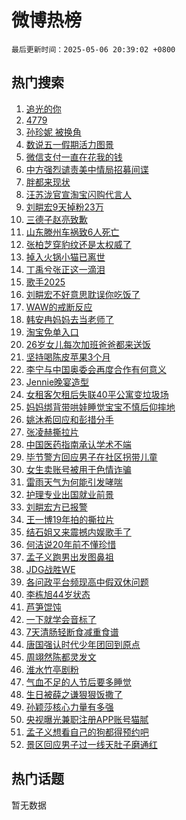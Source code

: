 # 微博热榜

`最后更新时间：2025-05-06 20:39:02 +0800`

## 热门搜索

1. [追光的你](https://m.weibo.cn/search?containerid=100103type%3D1%26t%3D10%26q%3D%23%E8%BF%BD%E5%85%89%E7%9A%84%E4%BD%A0%23&stream_entry_id=51&isnewpage=1&extparam=seat%3D1%26cate%3D10103%26pos%3D0%26q%3D%2523%25E8%25BF%25BD%25E5%2585%2589%25E7%259A%2584%25E4%25BD%25A0%2523%26dgr%3D0%26stream_entry_id%3D51%26c_type%3D51%26filter_type%3Drealtimehot%26display_time%3D1746535140%26pre_seqid%3D1746535140548095108219)
1. [4779](https://m.weibo.cn/search?containerid=100103type%3D1%26t%3D10%26q%3D4779&stream_entry_id=31&isnewpage=1&extparam=seat%3D1%26flag%3D2%26filter_type%3Drealtimehot%26lcate%3D5001%26band_rank%3D1%26cate%3D5001%26realpos%3D1%26q%3D4779%26dgr%3D0%26stream_entry_id%3D31%26c_type%3D31%26pos%3D0%26display_time%3D1746535140%26pre_seqid%3D1746535140548095108219)
1. [孙珍妮 被换角](https://m.weibo.cn/search?containerid=100103type%3D1%26t%3D10%26q%3D%E5%AD%99%E7%8F%8D%E5%A6%AE+%E8%A2%AB%E6%8D%A2%E8%A7%92&stream_entry_id=31&isnewpage=1&extparam=seat%3D1%26flag%3D2%26filter_type%3Drealtimehot%26lcate%3D5001%26band_rank%3D2%26cate%3D5001%26realpos%3D2%26q%3D%25E5%25AD%2599%25E7%258F%258D%25E5%25A6%25AE%2520%25E8%25A2%25AB%25E6%258D%25A2%25E8%25A7%2592%26dgr%3D0%26stream_entry_id%3D31%26c_type%3D31%26pos%3D1%26display_time%3D1746535140%26pre_seqid%3D1746535140548095108219)
1. [数说五一假期活力图景](https://m.weibo.cn/search?containerid=100103type%3D1%26t%3D10%26q%3D%23%E6%95%B0%E8%AF%B4%E4%BA%94%E4%B8%80%E5%81%87%E6%9C%9F%E6%B4%BB%E5%8A%9B%E5%9B%BE%E6%99%AF%23&stream_entry_id=31&isnewpage=1&extparam=seat%3D1%26flag%3D0%26filter_type%3Drealtimehot%26lcate%3D5001%26band_rank%3D3%26cate%3D5001%26realpos%3D3%26q%3D%2523%25E6%2595%25B0%25E8%25AF%25B4%25E4%25BA%2594%25E4%25B8%2580%25E5%2581%2587%25E6%259C%259F%25E6%25B4%25BB%25E5%258A%259B%25E5%259B%25BE%25E6%2599%25AF%2523%26dgr%3D0%26stream_entry_id%3D31%26c_type%3D31%26pos%3D2%26display_time%3D1746535140%26pre_seqid%3D1746535140548095108219)
1. [微信支付一直在花我的钱](https://m.weibo.cn/search?containerid=100103type%3D1%26t%3D10%26q%3D%E5%BE%AE%E4%BF%A1%E6%94%AF%E4%BB%98%E4%B8%80%E7%9B%B4%E5%9C%A8%E8%8A%B1%E6%88%91%E7%9A%84%E9%92%B1&stream_entry_id=31&isnewpage=1&extparam=seat%3D1%26flag%3D2%26filter_type%3Drealtimehot%26lcate%3D5001%26band_rank%3D4%26cate%3D5001%26realpos%3D4%26q%3D%25E5%25BE%25AE%25E4%25BF%25A1%25E6%2594%25AF%25E4%25BB%2598%25E4%25B8%2580%25E7%259B%25B4%25E5%259C%25A8%25E8%258A%25B1%25E6%2588%2591%25E7%259A%2584%25E9%2592%25B1%26dgr%3D0%26stream_entry_id%3D31%26c_type%3D31%26pos%3D3%26display_time%3D1746535140%26pre_seqid%3D1746535140548095108219)
1. [中方强烈谴责美中情局招募间谍](https://m.weibo.cn/search?containerid=100103type%3D1%26t%3D10%26q%3D%23%E4%B8%AD%E6%96%B9%E5%BC%BA%E7%83%88%E8%B0%B4%E8%B4%A3%E7%BE%8E%E4%B8%AD%E6%83%85%E5%B1%80%E6%8B%9B%E5%8B%9F%E9%97%B4%E8%B0%8D%23&stream_entry_id=31&isnewpage=1&extparam=seat%3D1%26flag%3D1%26filter_type%3Drealtimehot%26lcate%3D5001%26band_rank%3D5%26cate%3D5001%26realpos%3D5%26q%3D%2523%25E4%25B8%25AD%25E6%2596%25B9%25E5%25BC%25BA%25E7%2583%2588%25E8%25B0%25B4%25E8%25B4%25A3%25E7%25BE%258E%25E4%25B8%25AD%25E6%2583%2585%25E5%25B1%2580%25E6%258B%259B%25E5%258B%259F%25E9%2597%25B4%25E8%25B0%258D%2523%26dgr%3D0%26stream_entry_id%3D31%26c_type%3D31%26pos%3D4%26display_time%3D1746535140%26pre_seqid%3D1746535140548095108219)
1. [胖都来现状](https://m.weibo.cn/search?containerid=100103type%3D1%26t%3D10%26q%3D%E8%83%96%E9%83%BD%E6%9D%A5%E7%8E%B0%E7%8A%B6&stream_entry_id=31&isnewpage=1&extparam=seat%3D1%26flag%3D2%26filter_type%3Drealtimehot%26lcate%3D5001%26band_rank%3D6%26cate%3D5001%26realpos%3D6%26q%3D%25E8%2583%2596%25E9%2583%25BD%25E6%259D%25A5%25E7%258E%25B0%25E7%258A%25B6%26dgr%3D0%26stream_entry_id%3D31%26c_type%3D31%26pos%3D5%26display_time%3D1746535140%26pre_seqid%3D1746535140548095108219)
1. [汪苏泷官宣淘宝闪购代言人](https://m.weibo.cn/search?containerid=100103type%3D1%26t%3D10%26q%3D%23%E6%B1%AA%E8%8B%8F%E6%B3%B7%E5%AE%98%E5%AE%A3%E6%B7%98%E5%AE%9D%E9%97%AA%E8%B4%AD%E4%BB%A3%E8%A8%80%E4%BA%BA%23&stream_entry_id=31&isnewpage=1&extparam=seat%3D1%26filter_type%3Drealtimehot%26lcate%3D5001%26c_type%3D31%26band_rank%3D7%26pos%3D6%26cate%3D5001%26is_ad_pos%3D1%26q%3D%2523%25E6%25B1%25AA%25E8%258B%258F%25E6%25B3%25B7%25E5%25AE%2598%25E5%25AE%25A3%25E6%25B7%2598%25E5%25AE%259D%25E9%2597%25AA%25E8%25B4%25AD%25E4%25BB%25A3%25E8%25A8%2580%25E4%25BA%25BA%2523%26dgr%3D0%26stream_entry_id%3D31%26adid%3D285146%26topic_ad%3D1%26display_time%3D1746535140%26pre_seqid%3D1746535140548095108219)
1. [刘畊宏9天掉粉23万](https://m.weibo.cn/search?containerid=100103type%3D1%26t%3D10%26q%3D%23%E5%88%98%E7%95%8A%E5%AE%8F9%E5%A4%A9%E6%8E%89%E7%B2%8923%E4%B8%87%23&stream_entry_id=31&isnewpage=1&extparam=seat%3D1%26flag%3D2%26filter_type%3Drealtimehot%26lcate%3D5001%26band_rank%3D7%26cate%3D5001%26realpos%3D7%26q%3D%2523%25E5%2588%2598%25E7%2595%258A%25E5%25AE%258F9%25E5%25A4%25A9%25E6%258E%2589%25E7%25B2%258923%25E4%25B8%2587%2523%26dgr%3D0%26stream_entry_id%3D31%26c_type%3D31%26pos%3D7%26display_time%3D1746535140%26pre_seqid%3D1746535140548095108219)
1. [三德子赵亮致歉](https://m.weibo.cn/search?containerid=100103type%3D1%26t%3D10%26q%3D%23%E4%B8%89%E5%BE%B7%E5%AD%90%E8%B5%B5%E4%BA%AE%E8%87%B4%E6%AD%89%23&stream_entry_id=31&isnewpage=1&extparam=seat%3D1%26flag%3D1%26filter_type%3Drealtimehot%26lcate%3D5001%26band_rank%3D8%26cate%3D5001%26realpos%3D8%26q%3D%2523%25E4%25B8%2589%25E5%25BE%25B7%25E5%25AD%2590%25E8%25B5%25B5%25E4%25BA%25AE%25E8%2587%25B4%25E6%25AD%2589%2523%26dgr%3D0%26stream_entry_id%3D31%26c_type%3D31%26pos%3D8%26display_time%3D1746535140%26pre_seqid%3D1746535140548095108219)
1. [山东滕州车祸致6人死亡](https://m.weibo.cn/search?containerid=100103type%3D1%26t%3D10%26q%3D%23%E5%B1%B1%E4%B8%9C%E6%BB%95%E5%B7%9E%E8%BD%A6%E7%A5%B8%E8%87%B46%E4%BA%BA%E6%AD%BB%E4%BA%A1%23&stream_entry_id=31&isnewpage=1&extparam=seat%3D1%26flag%3D0%26filter_type%3Drealtimehot%26lcate%3D5001%26band_rank%3D9%26cate%3D5001%26realpos%3D9%26q%3D%2523%25E5%25B1%25B1%25E4%25B8%259C%25E6%25BB%2595%25E5%25B7%259E%25E8%25BD%25A6%25E7%25A5%25B8%25E8%2587%25B46%25E4%25BA%25BA%25E6%25AD%25BB%25E4%25BA%25A1%2523%26dgr%3D0%26stream_entry_id%3D31%26c_type%3D31%26pos%3D9%26display_time%3D1746535140%26pre_seqid%3D1746535140548095108219)
1. [张柏芝穿豹纹还是太权威了](https://m.weibo.cn/search?containerid=100103type%3D1%26t%3D10%26q%3D%E5%BC%A0%E6%9F%8F%E8%8A%9D%E7%A9%BF%E8%B1%B9%E7%BA%B9%E8%BF%98%E6%98%AF%E5%A4%AA%E6%9D%83%E5%A8%81%E4%BA%86&stream_entry_id=31&isnewpage=1&extparam=seat%3D1%26flag%3D1%26filter_type%3Drealtimehot%26lcate%3D5001%26band_rank%3D10%26cate%3D5001%26realpos%3D10%26q%3D%25E5%25BC%25A0%25E6%259F%258F%25E8%258A%259D%25E7%25A9%25BF%25E8%25B1%25B9%25E7%25BA%25B9%25E8%25BF%2598%25E6%2598%25AF%25E5%25A4%25AA%25E6%259D%2583%25E5%25A8%2581%25E4%25BA%2586%26dgr%3D0%26stream_entry_id%3D31%26c_type%3D31%26pos%3D10%26display_time%3D1746535140%26pre_seqid%3D1746535140548095108219)
1. [掉入火锅小猫已离世](https://m.weibo.cn/search?containerid=100103type%3D1%26t%3D10%26q%3D%23%E6%8E%89%E5%85%A5%E7%81%AB%E9%94%85%E5%B0%8F%E7%8C%AB%E5%B7%B2%E7%A6%BB%E4%B8%96%23&stream_entry_id=31&isnewpage=1&extparam=seat%3D1%26flag%3D0%26filter_type%3Drealtimehot%26lcate%3D5001%26band_rank%3D11%26cate%3D5001%26realpos%3D11%26q%3D%2523%25E6%258E%2589%25E5%2585%25A5%25E7%2581%25AB%25E9%2594%2585%25E5%25B0%258F%25E7%258C%25AB%25E5%25B7%25B2%25E7%25A6%25BB%25E4%25B8%2596%2523%26dgr%3D0%26stream_entry_id%3D31%26c_type%3D31%26pos%3D11%26display_time%3D1746535140%26pre_seqid%3D1746535140548095108219)
1. [丁禹兮张正这一滴泪](https://m.weibo.cn/search?containerid=100103type%3D1%26t%3D10%26q%3D%23%E4%B8%81%E7%A6%B9%E5%85%AE%E5%BC%A0%E6%AD%A3%E8%BF%99%E4%B8%80%E6%BB%B4%E6%B3%AA%23&stream_entry_id=31&isnewpage=1&extparam=seat%3D1%26flag%3D1%26filter_type%3Drealtimehot%26lcate%3D5001%26band_rank%3D12%26cate%3D5001%26realpos%3D12%26q%3D%2523%25E4%25B8%2581%25E7%25A6%25B9%25E5%2585%25AE%25E5%25BC%25A0%25E6%25AD%25A3%25E8%25BF%2599%25E4%25B8%2580%25E6%25BB%25B4%25E6%25B3%25AA%2523%26dgr%3D0%26stream_entry_id%3D31%26c_type%3D31%26pos%3D12%26display_time%3D1746535140%26pre_seqid%3D1746535140548095108219)
1. [歌手2025](https://m.weibo.cn/search?containerid=100103type%3D1%26t%3D10%26q%3D%E6%AD%8C%E6%89%8B2025&stream_entry_id=31&isnewpage=1&extparam=seat%3D1%26flag%3D0%26filter_type%3Drealtimehot%26lcate%3D5001%26band_rank%3D13%26cate%3D5001%26realpos%3D13%26q%3D%25E6%25AD%258C%25E6%2589%258B2025%26dgr%3D0%26stream_entry_id%3D31%26c_type%3D31%26pos%3D13%26display_time%3D1746535140%26pre_seqid%3D1746535140548095108219)
1. [刘畊宏不好意思耽误你吃饭了](https://m.weibo.cn/search?containerid=100103type%3D1%26t%3D10%26q%3D%23%E5%88%98%E7%95%8A%E5%AE%8F%E4%B8%8D%E5%A5%BD%E6%84%8F%E6%80%9D%E8%80%BD%E8%AF%AF%E4%BD%A0%E5%90%83%E9%A5%AD%E4%BA%86%23&stream_entry_id=31&isnewpage=1&extparam=seat%3D1%26flag%3D0%26filter_type%3Drealtimehot%26lcate%3D5001%26band_rank%3D14%26cate%3D5001%26realpos%3D14%26q%3D%2523%25E5%2588%2598%25E7%2595%258A%25E5%25AE%258F%25E4%25B8%258D%25E5%25A5%25BD%25E6%2584%258F%25E6%2580%259D%25E8%2580%25BD%25E8%25AF%25AF%25E4%25BD%25A0%25E5%2590%2583%25E9%25A5%25AD%25E4%25BA%2586%2523%26dgr%3D0%26stream_entry_id%3D31%26c_type%3D31%26pos%3D14%26display_time%3D1746535140%26pre_seqid%3D1746535140548095108219)
1. [WAW的戒断反应](https://m.weibo.cn/search?containerid=100103type%3D1%26t%3D10%26q%3D%23WAW%E7%9A%84%E6%88%92%E6%96%AD%E5%8F%8D%E5%BA%94%23&stream_entry_id=31&isnewpage=1&extparam=seat%3D1%26flag%3D1%26filter_type%3Drealtimehot%26lcate%3D5001%26band_rank%3D15%26c_type%3D31%26cate%3D5001%26realpos%3D15%26q%3D%2523WAW%25E7%259A%2584%25E6%2588%2592%25E6%2596%25AD%25E5%258F%258D%25E5%25BA%2594%2523%26dgr%3D0%26stream_entry_id%3D31%26adid%3D285151%26pos%3D15%26display_time%3D1746535140%26pre_seqid%3D1746535140548095108219)
1. [韩安冉妈妈去当老师了](https://m.weibo.cn/search?containerid=100103type%3D1%26t%3D10%26q%3D%23%E9%9F%A9%E5%AE%89%E5%86%89%E5%A6%88%E5%A6%88%E5%8E%BB%E5%BD%93%E8%80%81%E5%B8%88%E4%BA%86%23&stream_entry_id=31&isnewpage=1&extparam=seat%3D1%26flag%3D1%26filter_type%3Drealtimehot%26lcate%3D5001%26band_rank%3D16%26cate%3D5001%26realpos%3D16%26q%3D%2523%25E9%259F%25A9%25E5%25AE%2589%25E5%2586%2589%25E5%25A6%2588%25E5%25A6%2588%25E5%258E%25BB%25E5%25BD%2593%25E8%2580%2581%25E5%25B8%2588%25E4%25BA%2586%2523%26dgr%3D0%26stream_entry_id%3D31%26c_type%3D31%26pos%3D16%26display_time%3D1746535140%26pre_seqid%3D1746535140548095108219)
1. [淘宝免单入口](https://m.weibo.cn/search?containerid=100103type%3D1%26t%3D10%26q%3D%23%E6%B7%98%E5%AE%9D%E5%85%8D%E5%8D%95%E5%85%A5%E5%8F%A3%23&stream_entry_id=31&isnewpage=1&extparam=seat%3D1%26flag%3D0%26filter_type%3Drealtimehot%26lcate%3D5001%26band_rank%3D17%26cate%3D5001%26realpos%3D17%26q%3D%2523%25E6%25B7%2598%25E5%25AE%259D%25E5%2585%258D%25E5%258D%2595%25E5%2585%25A5%25E5%258F%25A3%2523%26dgr%3D0%26stream_entry_id%3D31%26c_type%3D31%26pos%3D17%26display_time%3D1746535140%26pre_seqid%3D1746535140548095108219)
1. [26岁女儿每次加班爸爸都来送饭](https://m.weibo.cn/search?containerid=100103type%3D1%26t%3D10%26q%3D%2326%E5%B2%81%E5%A5%B3%E5%84%BF%E6%AF%8F%E6%AC%A1%E5%8A%A0%E7%8F%AD%E7%88%B8%E7%88%B8%E9%83%BD%E6%9D%A5%E9%80%81%E9%A5%AD%23&stream_entry_id=31&isnewpage=1&extparam=seat%3D1%26flag%3D1%26filter_type%3Drealtimehot%26lcate%3D5001%26band_rank%3D18%26cate%3D5001%26realpos%3D18%26q%3D%252326%25E5%25B2%2581%25E5%25A5%25B3%25E5%2584%25BF%25E6%25AF%258F%25E6%25AC%25A1%25E5%258A%25A0%25E7%258F%25AD%25E7%2588%25B8%25E7%2588%25B8%25E9%2583%25BD%25E6%259D%25A5%25E9%2580%2581%25E9%25A5%25AD%2523%26dgr%3D0%26stream_entry_id%3D31%26c_type%3D31%26pos%3D18%26display_time%3D1746535140%26pre_seqid%3D1746535140548095108219)
1. [坚持喝陈皮苹果3个月](https://m.weibo.cn/search?containerid=100103type%3D1%26t%3D10%26q%3D%E5%9D%9A%E6%8C%81%E5%96%9D%E9%99%88%E7%9A%AE%E8%8B%B9%E6%9E%9C3%E4%B8%AA%E6%9C%88&stream_entry_id=31&isnewpage=1&extparam=seat%3D1%26flag%3D1%26filter_type%3Drealtimehot%26lcate%3D5001%26band_rank%3D19%26cate%3D5001%26realpos%3D19%26q%3D%25E5%259D%259A%25E6%258C%2581%25E5%2596%259D%25E9%2599%2588%25E7%259A%25AE%25E8%258B%25B9%25E6%259E%259C3%25E4%25B8%25AA%25E6%259C%2588%26dgr%3D0%26stream_entry_id%3D31%26c_type%3D31%26pos%3D19%26display_time%3D1746535140%26pre_seqid%3D1746535140548095108219)
1. [李宁与中国奥委会再度合作有何意义](https://m.weibo.cn/search?containerid=100103type%3D1%26t%3D10%26q%3D%E6%9D%8E%E5%AE%81%E4%B8%8E%E4%B8%AD%E5%9B%BD%E5%A5%A5%E5%A7%94%E4%BC%9A%E5%86%8D%E5%BA%A6%E5%90%88%E4%BD%9C%E6%9C%89%E4%BD%95%E6%84%8F%E4%B9%89&stream_entry_id=31&isnewpage=1&extparam=seat%3D1%26is_ai_ask%3D1%26flag%3D1%26filter_type%3Drealtimehot%26lcate%3D5001%26band_rank%3D20%26cate%3D5001%26pos%3D20%26q%3D%25E6%259D%258E%25E5%25AE%2581%25E4%25B8%258E%25E4%25B8%25AD%25E5%259B%25BD%25E5%25A5%25A5%25E5%25A7%2594%25E4%25BC%259A%25E5%2586%258D%25E5%25BA%25A6%25E5%2590%2588%25E4%25BD%259C%25E6%259C%2589%25E4%25BD%2595%25E6%2584%258F%25E4%25B9%2589%26dgr%3D0%26realpos%3D20%26c_type%3D31%26stream_entry_id%3D31%26display_time%3D1746535140%26pre_seqid%3D1746535140548095108219)
1. [Jennie晚宴造型](https://m.weibo.cn/search?containerid=100103type%3D1%26t%3D10%26q%3D%23Jennie%E6%99%9A%E5%AE%B4%E9%80%A0%E5%9E%8B%23&stream_entry_id=31&isnewpage=1&extparam=seat%3D1%26flag%3D0%26filter_type%3Drealtimehot%26lcate%3D5001%26band_rank%3D21%26cate%3D5001%26realpos%3D21%26q%3D%2523Jennie%25E6%2599%259A%25E5%25AE%25B4%25E9%2580%25A0%25E5%259E%258B%2523%26dgr%3D0%26stream_entry_id%3D31%26c_type%3D31%26pos%3D21%26display_time%3D1746535140%26pre_seqid%3D1746535140548095108219)
1. [女租客欠租后失联40平公寓变垃圾场](https://m.weibo.cn/search?containerid=100103type%3D1%26t%3D10%26q%3D%23%E5%A5%B3%E7%A7%9F%E5%AE%A2%E6%AC%A0%E7%A7%9F%E5%90%8E%E5%A4%B1%E8%81%9440%E5%B9%B3%E5%85%AC%E5%AF%93%E5%8F%98%E5%9E%83%E5%9C%BE%E5%9C%BA%23&stream_entry_id=31&isnewpage=1&extparam=seat%3D1%26flag%3D1%26filter_type%3Drealtimehot%26lcate%3D5001%26band_rank%3D22%26cate%3D5001%26realpos%3D22%26q%3D%2523%25E5%25A5%25B3%25E7%25A7%259F%25E5%25AE%25A2%25E6%25AC%25A0%25E7%25A7%259F%25E5%2590%258E%25E5%25A4%25B1%25E8%2581%259440%25E5%25B9%25B3%25E5%2585%25AC%25E5%25AF%2593%25E5%258F%2598%25E5%259E%2583%25E5%259C%25BE%25E5%259C%25BA%2523%26dgr%3D0%26stream_entry_id%3D31%26c_type%3D31%26pos%3D22%26display_time%3D1746535140%26pre_seqid%3D1746535140548095108219)
1. [妈妈绑背带哄娃睡觉宝宝不慎后仰摔地](https://m.weibo.cn/search?containerid=100103type%3D1%26t%3D10%26q%3D%23%E5%A6%88%E5%A6%88%E7%BB%91%E8%83%8C%E5%B8%A6%E5%93%84%E5%A8%83%E7%9D%A1%E8%A7%89%E5%AE%9D%E5%AE%9D%E4%B8%8D%E6%85%8E%E5%90%8E%E4%BB%B0%E6%91%94%E5%9C%B0%23&stream_entry_id=31&isnewpage=1&extparam=seat%3D1%26flag%3D1%26filter_type%3Drealtimehot%26lcate%3D5001%26band_rank%3D23%26cate%3D5001%26realpos%3D23%26q%3D%2523%25E5%25A6%2588%25E5%25A6%2588%25E7%25BB%2591%25E8%2583%258C%25E5%25B8%25A6%25E5%2593%2584%25E5%25A8%2583%25E7%259D%25A1%25E8%25A7%2589%25E5%25AE%259D%25E5%25AE%259D%25E4%25B8%258D%25E6%2585%258E%25E5%2590%258E%25E4%25BB%25B0%25E6%2591%2594%25E5%259C%25B0%2523%26dgr%3D0%26stream_entry_id%3D31%26c_type%3D31%26pos%3D23%26display_time%3D1746535140%26pre_seqid%3D1746535140548095108219)
1. [姚沐希回应和彭措分手](https://m.weibo.cn/search?containerid=100103type%3D1%26t%3D10%26q%3D%23%E5%A7%9A%E6%B2%90%E5%B8%8C%E5%9B%9E%E5%BA%94%E5%92%8C%E5%BD%AD%E6%8E%AA%E5%88%86%E6%89%8B%23&stream_entry_id=31&isnewpage=1&extparam=seat%3D1%26flag%3D0%26filter_type%3Drealtimehot%26lcate%3D5001%26band_rank%3D24%26cate%3D5001%26realpos%3D24%26q%3D%2523%25E5%25A7%259A%25E6%25B2%2590%25E5%25B8%258C%25E5%259B%259E%25E5%25BA%2594%25E5%2592%258C%25E5%25BD%25AD%25E6%258E%25AA%25E5%2588%2586%25E6%2589%258B%2523%26dgr%3D0%26stream_entry_id%3D31%26c_type%3D31%26pos%3D24%26display_time%3D1746535140%26pre_seqid%3D1746535140548095108219)
1. [张凌赫撕拉片](https://m.weibo.cn/search?containerid=100103type%3D1%26t%3D10%26q%3D%23%E5%BC%A0%E5%87%8C%E8%B5%AB%E6%92%95%E6%8B%89%E7%89%87%23&stream_entry_id=31&isnewpage=1&extparam=seat%3D1%26flag%3D0%26filter_type%3Drealtimehot%26lcate%3D5001%26band_rank%3D25%26cate%3D5001%26realpos%3D25%26q%3D%2523%25E5%25BC%25A0%25E5%2587%258C%25E8%25B5%25AB%25E6%2592%2595%25E6%258B%2589%25E7%2589%2587%2523%26dgr%3D0%26stream_entry_id%3D31%26c_type%3D31%26pos%3D25%26display_time%3D1746535140%26pre_seqid%3D1746535140548095108219)
1. [中国医药指南承认学术不端](https://m.weibo.cn/search?containerid=100103type%3D1%26t%3D10%26q%3D%23%E4%B8%AD%E5%9B%BD%E5%8C%BB%E8%8D%AF%E6%8C%87%E5%8D%97%E6%89%BF%E8%AE%A4%E5%AD%A6%E6%9C%AF%E4%B8%8D%E7%AB%AF%23&stream_entry_id=31&isnewpage=1&extparam=seat%3D1%26flag%3D1%26filter_type%3Drealtimehot%26lcate%3D5001%26band_rank%3D26%26cate%3D5001%26realpos%3D26%26q%3D%2523%25E4%25B8%25AD%25E5%259B%25BD%25E5%258C%25BB%25E8%258D%25AF%25E6%258C%2587%25E5%258D%2597%25E6%2589%25BF%25E8%25AE%25A4%25E5%25AD%25A6%25E6%259C%25AF%25E4%25B8%258D%25E7%25AB%25AF%2523%26dgr%3D0%26stream_entry_id%3D31%26c_type%3D31%26pos%3D26%26display_time%3D1746535140%26pre_seqid%3D1746535140548095108219)
1. [毕节警方回应男子在社区拐带儿童](https://m.weibo.cn/search?containerid=100103type%3D1%26t%3D10%26q%3D%23%E6%AF%95%E8%8A%82%E8%AD%A6%E6%96%B9%E5%9B%9E%E5%BA%94%E7%94%B7%E5%AD%90%E5%9C%A8%E7%A4%BE%E5%8C%BA%E6%8B%90%E5%B8%A6%E5%84%BF%E7%AB%A5%23&stream_entry_id=31&isnewpage=1&extparam=seat%3D1%26flag%3D1%26filter_type%3Drealtimehot%26lcate%3D5001%26band_rank%3D27%26cate%3D5001%26realpos%3D27%26q%3D%2523%25E6%25AF%2595%25E8%258A%2582%25E8%25AD%25A6%25E6%2596%25B9%25E5%259B%259E%25E5%25BA%2594%25E7%2594%25B7%25E5%25AD%2590%25E5%259C%25A8%25E7%25A4%25BE%25E5%258C%25BA%25E6%258B%2590%25E5%25B8%25A6%25E5%2584%25BF%25E7%25AB%25A5%2523%26dgr%3D0%26stream_entry_id%3D31%26c_type%3D31%26pos%3D27%26display_time%3D1746535140%26pre_seqid%3D1746535140548095108219)
1. [女生卖账号被用于色情诈骗](https://m.weibo.cn/search?containerid=100103type%3D1%26t%3D10%26q%3D%23%E5%A5%B3%E7%94%9F%E5%8D%96%E8%B4%A6%E5%8F%B7%E8%A2%AB%E7%94%A8%E4%BA%8E%E8%89%B2%E6%83%85%E8%AF%88%E9%AA%97%23&stream_entry_id=31&isnewpage=1&extparam=seat%3D1%26flag%3D1%26filter_type%3Drealtimehot%26lcate%3D5001%26band_rank%3D28%26cate%3D5001%26realpos%3D28%26q%3D%2523%25E5%25A5%25B3%25E7%2594%259F%25E5%258D%2596%25E8%25B4%25A6%25E5%258F%25B7%25E8%25A2%25AB%25E7%2594%25A8%25E4%25BA%258E%25E8%2589%25B2%25E6%2583%2585%25E8%25AF%2588%25E9%25AA%2597%2523%26dgr%3D0%26stream_entry_id%3D31%26c_type%3D31%26pos%3D28%26display_time%3D1746535140%26pre_seqid%3D1746535140548095108219)
1. [雷雨天气为何能引发哮喘](https://m.weibo.cn/search?containerid=100103type%3D1%26t%3D10%26q%3D%E9%9B%B7%E9%9B%A8%E5%A4%A9%E6%B0%94%E4%B8%BA%E4%BD%95%E8%83%BD%E5%BC%95%E5%8F%91%E5%93%AE%E5%96%98&stream_entry_id=31&isnewpage=1&extparam=seat%3D1%26flag%3D1%26filter_type%3Drealtimehot%26lcate%3D5001%26band_rank%3D29%26cate%3D5001%26realpos%3D29%26q%3D%25E9%259B%25B7%25E9%259B%25A8%25E5%25A4%25A9%25E6%25B0%2594%25E4%25B8%25BA%25E4%25BD%2595%25E8%2583%25BD%25E5%25BC%2595%25E5%258F%2591%25E5%2593%25AE%25E5%2596%2598%26dgr%3D0%26stream_entry_id%3D31%26c_type%3D31%26pos%3D29%26display_time%3D1746535140%26pre_seqid%3D1746535140548095108219)
1. [护理专业出国就业前景](https://m.weibo.cn/search?containerid=100103type%3D1%26t%3D10%26q%3D%E6%8A%A4%E7%90%86%E4%B8%93%E4%B8%9A%E5%87%BA%E5%9B%BD%E5%B0%B1%E4%B8%9A%E5%89%8D%E6%99%AF&stream_entry_id=31&isnewpage=1&extparam=seat%3D1%26flag%3D1%26filter_type%3Drealtimehot%26lcate%3D5001%26band_rank%3D30%26cate%3D5001%26realpos%3D30%26q%3D%25E6%258A%25A4%25E7%2590%2586%25E4%25B8%2593%25E4%25B8%259A%25E5%2587%25BA%25E5%259B%25BD%25E5%25B0%25B1%25E4%25B8%259A%25E5%2589%258D%25E6%2599%25AF%26dgr%3D0%26stream_entry_id%3D31%26c_type%3D31%26pos%3D30%26display_time%3D1746535140%26pre_seqid%3D1746535140548095108219)
1. [刘畊宏方已报警](https://m.weibo.cn/search?containerid=100103type%3D1%26t%3D10%26q%3D%23%E5%88%98%E7%95%8A%E5%AE%8F%E6%96%B9%E5%B7%B2%E6%8A%A5%E8%AD%A6%23&stream_entry_id=31&isnewpage=1&extparam=seat%3D1%26flag%3D1%26filter_type%3Drealtimehot%26lcate%3D5001%26band_rank%3D31%26cate%3D5001%26realpos%3D31%26q%3D%2523%25E5%2588%2598%25E7%2595%258A%25E5%25AE%258F%25E6%2596%25B9%25E5%25B7%25B2%25E6%258A%25A5%25E8%25AD%25A6%2523%26dgr%3D0%26stream_entry_id%3D31%26c_type%3D31%26pos%3D31%26display_time%3D1746535140%26pre_seqid%3D1746535140548095108219)
1. [王一博19年拍的撕拉片](https://m.weibo.cn/search?containerid=100103type%3D1%26t%3D10%26q%3D%23%E7%8E%8B%E4%B8%80%E5%8D%9A19%E5%B9%B4%E6%8B%8D%E7%9A%84%E6%92%95%E6%8B%89%E7%89%87%23&stream_entry_id=31&isnewpage=1&extparam=seat%3D1%26flag%3D1%26filter_type%3Drealtimehot%26lcate%3D5001%26band_rank%3D32%26cate%3D5001%26realpos%3D32%26q%3D%2523%25E7%258E%258B%25E4%25B8%2580%25E5%258D%259A19%25E5%25B9%25B4%25E6%258B%258D%25E7%259A%2584%25E6%2592%2595%25E6%258B%2589%25E7%2589%2587%2523%26dgr%3D0%26stream_entry_id%3D31%26c_type%3D31%26pos%3D32%26display_time%3D1746535140%26pre_seqid%3D1746535140548095108219)
1. [结石姐又来震撼内娱歌手了](https://m.weibo.cn/search?containerid=100103type%3D1%26t%3D10%26q%3D%E7%BB%93%E7%9F%B3%E5%A7%90%E5%8F%88%E6%9D%A5%E9%9C%87%E6%92%BC%E5%86%85%E5%A8%B1%E6%AD%8C%E6%89%8B%E4%BA%86&stream_entry_id=31&isnewpage=1&extparam=seat%3D1%26flag%3D1%26filter_type%3Drealtimehot%26lcate%3D5001%26band_rank%3D33%26cate%3D5001%26realpos%3D33%26q%3D%25E7%25BB%2593%25E7%259F%25B3%25E5%25A7%2590%25E5%258F%2588%25E6%259D%25A5%25E9%259C%2587%25E6%2592%25BC%25E5%2586%2585%25E5%25A8%25B1%25E6%25AD%258C%25E6%2589%258B%25E4%25BA%2586%26dgr%3D0%26stream_entry_id%3D31%26c_type%3D31%26pos%3D33%26display_time%3D1746535140%26pre_seqid%3D1746535140548095108219)
1. [何洁说20年前不懂珍惜](https://m.weibo.cn/search?containerid=100103type%3D1%26t%3D10%26q%3D%E4%BD%95%E6%B4%81%E8%AF%B420%E5%B9%B4%E5%89%8D%E4%B8%8D%E6%87%82%E7%8F%8D%E6%83%9C&stream_entry_id=31&isnewpage=1&extparam=seat%3D1%26flag%3D1%26filter_type%3Drealtimehot%26lcate%3D5001%26band_rank%3D34%26cate%3D5001%26realpos%3D34%26q%3D%25E4%25BD%2595%25E6%25B4%2581%25E8%25AF%25B420%25E5%25B9%25B4%25E5%2589%258D%25E4%25B8%258D%25E6%2587%2582%25E7%258F%258D%25E6%2583%259C%26dgr%3D0%26stream_entry_id%3D31%26c_type%3D31%26pos%3D34%26display_time%3D1746535140%26pre_seqid%3D1746535140548095108219)
1. [孟子义跑男出发图鼻祖](https://m.weibo.cn/search?containerid=100103type%3D1%26t%3D10%26q%3D%E5%AD%9F%E5%AD%90%E4%B9%89%E8%B7%91%E7%94%B7%E5%87%BA%E5%8F%91%E5%9B%BE%E9%BC%BB%E7%A5%96&stream_entry_id=31&isnewpage=1&extparam=seat%3D1%26flag%3D0%26filter_type%3Drealtimehot%26lcate%3D5001%26band_rank%3D35%26cate%3D5001%26realpos%3D35%26q%3D%25E5%25AD%259F%25E5%25AD%2590%25E4%25B9%2589%25E8%25B7%2591%25E7%2594%25B7%25E5%2587%25BA%25E5%258F%2591%25E5%259B%25BE%25E9%25BC%25BB%25E7%25A5%2596%26dgr%3D0%26stream_entry_id%3D31%26c_type%3D31%26pos%3D35%26display_time%3D1746535140%26pre_seqid%3D1746535140548095108219)
1. [JDG战胜WE](https://m.weibo.cn/search?containerid=100103type%3D1%26t%3D10%26q%3D%23JDG%E6%88%98%E8%83%9CWE%23&stream_entry_id=31&isnewpage=1&extparam=seat%3D1%26flag%3D1%26filter_type%3Drealtimehot%26lcate%3D5001%26band_rank%3D36%26cate%3D5001%26realpos%3D36%26q%3D%2523JDG%25E6%2588%2598%25E8%2583%259CWE%2523%26dgr%3D0%26stream_entry_id%3D31%26c_type%3D31%26pos%3D36%26display_time%3D1746535140%26pre_seqid%3D1746535140548095108219)
1. [各问政平台频现高中假双休问题](https://m.weibo.cn/search?containerid=100103type%3D1%26t%3D10%26q%3D%E5%90%84%E9%97%AE%E6%94%BF%E5%B9%B3%E5%8F%B0%E9%A2%91%E7%8E%B0%E9%AB%98%E4%B8%AD%E5%81%87%E5%8F%8C%E4%BC%91%E9%97%AE%E9%A2%98&stream_entry_id=31&isnewpage=1&extparam=seat%3D1%26flag%3D1%26filter_type%3Drealtimehot%26lcate%3D5001%26band_rank%3D37%26cate%3D5001%26realpos%3D37%26q%3D%25E5%2590%2584%25E9%2597%25AE%25E6%2594%25BF%25E5%25B9%25B3%25E5%258F%25B0%25E9%25A2%2591%25E7%258E%25B0%25E9%25AB%2598%25E4%25B8%25AD%25E5%2581%2587%25E5%258F%258C%25E4%25BC%2591%25E9%2597%25AE%25E9%25A2%2598%26dgr%3D0%26stream_entry_id%3D31%26c_type%3D31%26pos%3D37%26display_time%3D1746535140%26pre_seqid%3D1746535140548095108219)
1. [李栋旭44岁状态](https://m.weibo.cn/search?containerid=100103type%3D1%26t%3D10%26q%3D%23%E6%9D%8E%E6%A0%8B%E6%97%AD44%E5%B2%81%E7%8A%B6%E6%80%81%23&stream_entry_id=31&isnewpage=1&extparam=seat%3D1%26flag%3D1%26filter_type%3Drealtimehot%26lcate%3D5001%26band_rank%3D38%26cate%3D5001%26realpos%3D38%26q%3D%2523%25E6%259D%258E%25E6%25A0%258B%25E6%2597%25AD44%25E5%25B2%2581%25E7%258A%25B6%25E6%2580%2581%2523%26dgr%3D0%26stream_entry_id%3D31%26c_type%3D31%26pos%3D38%26display_time%3D1746535140%26pre_seqid%3D1746535140548095108219)
1. [芦笋馄饨](https://m.weibo.cn/search?containerid=100103type%3D1%26t%3D10%26q%3D%E8%8A%A6%E7%AC%8B%E9%A6%84%E9%A5%A8&stream_entry_id=31&isnewpage=1&extparam=seat%3D1%26flag%3D1%26filter_type%3Drealtimehot%26lcate%3D5001%26band_rank%3D39%26cate%3D5001%26realpos%3D39%26q%3D%25E8%258A%25A6%25E7%25AC%258B%25E9%25A6%2584%25E9%25A5%25A8%26dgr%3D0%26stream_entry_id%3D31%26c_type%3D31%26pos%3D39%26display_time%3D1746535140%26pre_seqid%3D1746535140548095108219)
1. [一下就学会音标了](https://m.weibo.cn/search?containerid=100103type%3D1%26t%3D10%26q%3D%E4%B8%80%E4%B8%8B%E5%B0%B1%E5%AD%A6%E4%BC%9A%E9%9F%B3%E6%A0%87%E4%BA%86&stream_entry_id=31&isnewpage=1&extparam=seat%3D1%26flag%3D1%26filter_type%3Drealtimehot%26lcate%3D5001%26band_rank%3D40%26cate%3D5001%26realpos%3D40%26q%3D%25E4%25B8%2580%25E4%25B8%258B%25E5%25B0%25B1%25E5%25AD%25A6%25E4%25BC%259A%25E9%259F%25B3%25E6%25A0%2587%25E4%25BA%2586%26dgr%3D0%26stream_entry_id%3D31%26c_type%3D31%26pos%3D40%26display_time%3D1746535140%26pre_seqid%3D1746535140548095108219)
1. [7天清肠轻断食减重食谱](https://m.weibo.cn/search?containerid=100103type%3D1%26t%3D10%26q%3D7%E5%A4%A9%E6%B8%85%E8%82%A0%E8%BD%BB%E6%96%AD%E9%A3%9F%E5%87%8F%E9%87%8D%E9%A3%9F%E8%B0%B1&stream_entry_id=31&isnewpage=1&extparam=seat%3D1%26flag%3D0%26filter_type%3Drealtimehot%26lcate%3D5001%26band_rank%3D41%26cate%3D5001%26realpos%3D41%26q%3D7%25E5%25A4%25A9%25E6%25B8%2585%25E8%2582%25A0%25E8%25BD%25BB%25E6%2596%25AD%25E9%25A3%259F%25E5%2587%258F%25E9%2587%258D%25E9%25A3%259F%25E8%25B0%25B1%26dgr%3D0%26stream_entry_id%3D31%26c_type%3D31%26pos%3D41%26display_time%3D1746535140%26pre_seqid%3D1746535140548095108219)
1. [唐国强认时代少年团回到原点](https://m.weibo.cn/search?containerid=100103type%3D1%26t%3D10%26q%3D%E5%94%90%E5%9B%BD%E5%BC%BA%E8%AE%A4%E6%97%B6%E4%BB%A3%E5%B0%91%E5%B9%B4%E5%9B%A2%E5%9B%9E%E5%88%B0%E5%8E%9F%E7%82%B9&stream_entry_id=31&isnewpage=1&extparam=seat%3D1%26flag%3D1%26filter_type%3Drealtimehot%26lcate%3D5001%26band_rank%3D42%26cate%3D5001%26realpos%3D42%26q%3D%25E5%2594%2590%25E5%259B%25BD%25E5%25BC%25BA%25E8%25AE%25A4%25E6%2597%25B6%25E4%25BB%25A3%25E5%25B0%2591%25E5%25B9%25B4%25E5%259B%25A2%25E5%259B%259E%25E5%2588%25B0%25E5%258E%259F%25E7%2582%25B9%26dgr%3D0%26stream_entry_id%3D31%26c_type%3D31%26pos%3D42%26display_time%3D1746535140%26pre_seqid%3D1746535140548095108219)
1. [周翊然陈都灵发文](https://m.weibo.cn/search?containerid=100103type%3D1%26t%3D10%26q%3D%23%E5%91%A8%E7%BF%8A%E7%84%B6%E9%99%88%E9%83%BD%E7%81%B5%E5%8F%91%E6%96%87%23&stream_entry_id=31&isnewpage=1&extparam=seat%3D1%26flag%3D0%26filter_type%3Drealtimehot%26lcate%3D5001%26band_rank%3D43%26cate%3D5001%26realpos%3D43%26q%3D%2523%25E5%2591%25A8%25E7%25BF%258A%25E7%2584%25B6%25E9%2599%2588%25E9%2583%25BD%25E7%2581%25B5%25E5%258F%2591%25E6%2596%2587%2523%26dgr%3D0%26stream_entry_id%3D31%26c_type%3D31%26pos%3D43%26display_time%3D1746535140%26pre_seqid%3D1746535140548095108219)
1. [淮水竹亭剧粉](https://m.weibo.cn/search?containerid=100103type%3D1%26t%3D10%26q%3D%E6%B7%AE%E6%B0%B4%E7%AB%B9%E4%BA%AD%E5%89%A7%E7%B2%89&stream_entry_id=31&isnewpage=1&extparam=seat%3D1%26flag%3D1%26filter_type%3Drealtimehot%26lcate%3D5001%26band_rank%3D44%26cate%3D5001%26realpos%3D44%26q%3D%25E6%25B7%25AE%25E6%25B0%25B4%25E7%25AB%25B9%25E4%25BA%25AD%25E5%2589%25A7%25E7%25B2%2589%26dgr%3D0%26stream_entry_id%3D31%26c_type%3D31%26pos%3D44%26display_time%3D1746535140%26pre_seqid%3D1746535140548095108219)
1. [气血不足的人节后要多睡觉](https://m.weibo.cn/search?containerid=100103type%3D1%26t%3D10%26q%3D%23%E6%B0%94%E8%A1%80%E4%B8%8D%E8%B6%B3%E7%9A%84%E4%BA%BA%E8%8A%82%E5%90%8E%E8%A6%81%E5%A4%9A%E7%9D%A1%E8%A7%89%23&stream_entry_id=31&isnewpage=1&extparam=seat%3D1%26flag%3D0%26filter_type%3Drealtimehot%26lcate%3D5001%26band_rank%3D45%26cate%3D5001%26realpos%3D45%26q%3D%2523%25E6%25B0%2594%25E8%25A1%2580%25E4%25B8%258D%25E8%25B6%25B3%25E7%259A%2584%25E4%25BA%25BA%25E8%258A%2582%25E5%2590%258E%25E8%25A6%2581%25E5%25A4%259A%25E7%259D%25A1%25E8%25A7%2589%2523%26dgr%3D0%26stream_entry_id%3D31%26c_type%3D31%26pos%3D45%26display_time%3D1746535140%26pre_seqid%3D1746535140548095108219)
1. [生日被薛之谦狠狠饭撒了](https://m.weibo.cn/search?containerid=100103type%3D1%26t%3D10%26q%3D%E7%94%9F%E6%97%A5%E8%A2%AB%E8%96%9B%E4%B9%8B%E8%B0%A6%E7%8B%A0%E7%8B%A0%E9%A5%AD%E6%92%92%E4%BA%86&stream_entry_id=31&isnewpage=1&extparam=seat%3D1%26flag%3D1%26filter_type%3Drealtimehot%26lcate%3D5001%26band_rank%3D46%26cate%3D5001%26realpos%3D46%26q%3D%25E7%2594%259F%25E6%2597%25A5%25E8%25A2%25AB%25E8%2596%259B%25E4%25B9%258B%25E8%25B0%25A6%25E7%258B%25A0%25E7%258B%25A0%25E9%25A5%25AD%25E6%2592%2592%25E4%25BA%2586%26dgr%3D0%26stream_entry_id%3D31%26c_type%3D31%26pos%3D46%26display_time%3D1746535140%26pre_seqid%3D1746535140548095108219)
1. [孙颖莎核心力量有多强](https://m.weibo.cn/search?containerid=100103type%3D1%26t%3D10%26q%3D%23%E5%AD%99%E9%A2%96%E8%8E%8E%E6%A0%B8%E5%BF%83%E5%8A%9B%E9%87%8F%E6%9C%89%E5%A4%9A%E5%BC%BA%23&stream_entry_id=31&isnewpage=1&extparam=seat%3D1%26flag%3D0%26filter_type%3Drealtimehot%26lcate%3D5001%26band_rank%3D47%26cate%3D5001%26realpos%3D47%26q%3D%2523%25E5%25AD%2599%25E9%25A2%2596%25E8%258E%258E%25E6%25A0%25B8%25E5%25BF%2583%25E5%258A%259B%25E9%2587%258F%25E6%259C%2589%25E5%25A4%259A%25E5%25BC%25BA%2523%26dgr%3D0%26stream_entry_id%3D31%26c_type%3D31%26pos%3D47%26display_time%3D1746535140%26pre_seqid%3D1746535140548095108219)
1. [央视曝光兼职注册APP账号猫腻](https://m.weibo.cn/search?containerid=100103type%3D1%26t%3D10%26q%3D%23%E5%A4%AE%E8%A7%86%E6%9B%9D%E5%85%89%E5%85%BC%E8%81%8C%E6%B3%A8%E5%86%8CAPP%E8%B4%A6%E5%8F%B7%E7%8C%AB%E8%85%BB%23&stream_entry_id=31&isnewpage=1&extparam=seat%3D1%26flag%3D1%26filter_type%3Drealtimehot%26lcate%3D5001%26band_rank%3D48%26cate%3D5001%26realpos%3D48%26q%3D%2523%25E5%25A4%25AE%25E8%25A7%2586%25E6%259B%259D%25E5%2585%2589%25E5%2585%25BC%25E8%2581%258C%25E6%25B3%25A8%25E5%2586%258CAPP%25E8%25B4%25A6%25E5%258F%25B7%25E7%258C%25AB%25E8%2585%25BB%2523%26dgr%3D0%26stream_entry_id%3D31%26c_type%3D31%26pos%3D48%26display_time%3D1746535140%26pre_seqid%3D1746535140548095108219)
1. [孟子义想看自己的狗都得预约吧](https://m.weibo.cn/search?containerid=100103type%3D1%26t%3D10%26q%3D%E5%AD%9F%E5%AD%90%E4%B9%89%E6%83%B3%E7%9C%8B%E8%87%AA%E5%B7%B1%E7%9A%84%E7%8B%97%E9%83%BD%E5%BE%97%E9%A2%84%E7%BA%A6%E5%90%A7&stream_entry_id=31&isnewpage=1&extparam=seat%3D1%26flag%3D1%26filter_type%3Drealtimehot%26lcate%3D5001%26band_rank%3D49%26cate%3D5001%26realpos%3D49%26q%3D%25E5%25AD%259F%25E5%25AD%2590%25E4%25B9%2589%25E6%2583%25B3%25E7%259C%258B%25E8%2587%25AA%25E5%25B7%25B1%25E7%259A%2584%25E7%258B%2597%25E9%2583%25BD%25E5%25BE%2597%25E9%25A2%2584%25E7%25BA%25A6%25E5%2590%25A7%26dgr%3D0%26stream_entry_id%3D31%26c_type%3D31%26pos%3D49%26display_time%3D1746535140%26pre_seqid%3D1746535140548095108219)
1. [景区回应男子过一线天肚子磨通红](https://m.weibo.cn/search?containerid=100103type%3D1%26t%3D10%26q%3D%23%E6%99%AF%E5%8C%BA%E5%9B%9E%E5%BA%94%E7%94%B7%E5%AD%90%E8%BF%87%E4%B8%80%E7%BA%BF%E5%A4%A9%E8%82%9A%E5%AD%90%E7%A3%A8%E9%80%9A%E7%BA%A2%23&stream_entry_id=31&isnewpage=1&extparam=seat%3D1%26flag%3D1%26filter_type%3Drealtimehot%26lcate%3D5001%26band_rank%3D50%26cate%3D5001%26realpos%3D50%26q%3D%2523%25E6%2599%25AF%25E5%258C%25BA%25E5%259B%259E%25E5%25BA%2594%25E7%2594%25B7%25E5%25AD%2590%25E8%25BF%2587%25E4%25B8%2580%25E7%25BA%25BF%25E5%25A4%25A9%25E8%2582%259A%25E5%25AD%2590%25E7%25A3%25A8%25E9%2580%259A%25E7%25BA%25A2%2523%26dgr%3D0%26stream_entry_id%3D31%26c_type%3D31%26pos%3D50%26display_time%3D1746535140%26pre_seqid%3D1746535140548095108219)

## 热门话题

暂无数据
